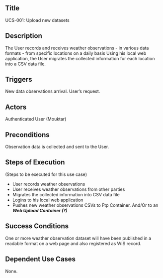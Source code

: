 ## Title 
UCS-001: Upload new datasets


## Description 

The User records and receives weather observations - in various data formats - from specific locations on a daily basis
Using his local web application, the User migrates the collected information for each location into a CSV data file. 



## Triggers 
New data observations arrival.
User’s request.


## Actors 
Authenticated User (Mouktar)


## Preconditions 
 Observation data is collected and sent to the User.


## Steps of Execution 
(Steps to be executed for this use case) 

- User records weather observations  
- User receives weather observations from other parties  
- Migrates the collected information into CSV data file
- Logins to his local web application  
- Pushes new  weather observations CSVs to Ftp Container. And/Or to an  _**Web Upload Container (?)**_ 




## Success Conditions
One or more weather observation dataset will have been published in a readable format on a web page and also registered as WIS record.


## Dependent Use Cases
None.
